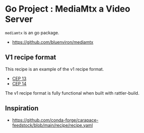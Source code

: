 # Go Project : MediaMtx a Video Server

`mediamtx` is an go package.

* https://github.com/bluenviron/mediamtx

## V1 recipe format

This recipe is an example of the v1 recipe format.
* [CEP 13](https://github.com/conda/ceps/blob/main/cep-0013.md)
* [CEP 14](https://github.com/conda/ceps/blob/main/cep-0014.md)

The v1 recipe format is fully functional when built with rattler-build.

## Inspiration

* https://github.com/conda-forge/carapace-feedstock/blob/main/recipe/recipe.yaml

